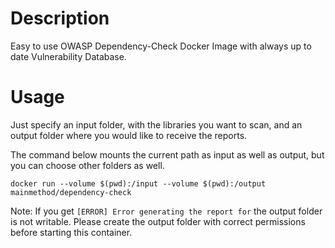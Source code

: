 # Description
Easy to use OWASP Dependency-Check Docker Image with always up to date Vulnerability Database.
# Usage
Just specify an input folder, with the libraries you want to scan, and an output folder where you would like
to receive the reports. 

The command below mounts the current path as input as well as output, but you can choose other folders as well.

`docker run --volume $(pwd):/input --volume $(pwd):/output mainmethod/dependency-check`

Note: If you get `[ERROR] Error generating the report for` the output folder is not writable. Please create
the output folder with correct permissions before starting this container.  